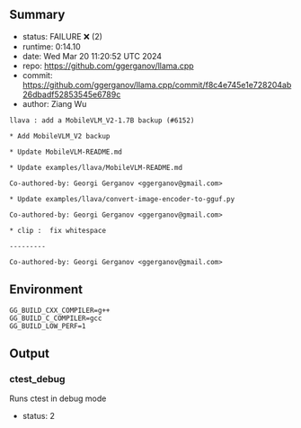 ## Summary

- status:  FAILURE ❌ (2)
- runtime: 0:14.10
- date:    Wed Mar 20 11:20:52 UTC 2024
- repo:    https://github.com/ggerganov/llama.cpp
- commit:  https://github.com/ggerganov/llama.cpp/commit/f8c4e745e1e728204ab26dbadf52853545e6789c
- author:  Ziang Wu
```
llava : add a MobileVLM_V2-1.7B backup (#6152)

* Add MobileVLM_V2 backup

* Update MobileVLM-README.md

* Update examples/llava/MobileVLM-README.md

Co-authored-by: Georgi Gerganov <ggerganov@gmail.com>

* Update examples/llava/convert-image-encoder-to-gguf.py

Co-authored-by: Georgi Gerganov <ggerganov@gmail.com>

* clip :  fix whitespace

---------

Co-authored-by: Georgi Gerganov <ggerganov@gmail.com>
```

## Environment

```
GG_BUILD_CXX_COMPILER=g++
GG_BUILD_C_COMPILER=gcc
GG_BUILD_LOW_PERF=1
```

## Output

### ctest_debug

Runs ctest in debug mode
- status: 2
```

```

